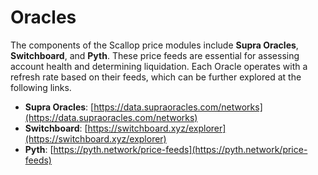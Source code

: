 # Oracles

The components of the Scallop price modules include **Supra Oracles**, **Switchboard**, and **Pyth**. These price feeds are essential for assessing account health and determining liquidation. Each Oracle operates with a refresh rate based on their feeds, which can be further explored at the following links.

* **Supra Oracles**: [https://data.supraoracles.com/networks](https://data.supraoracles.com/networks)
* **Switchboard**: [https://switchboard.xyz/explorer](https://switchboard.xyz/explorer)
* **Pyth**: [https://pyth.network/price-feeds](https://pyth.network/price-feeds)
